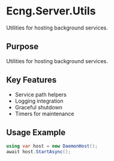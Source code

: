 # Ecng.Server.Utils

Utilities for hosting background services.

## Purpose

Utilities for hosting background services.

## Key Features

- Service path helpers
- Logging integration
- Graceful shutdown
- Timers for maintenance

## Usage Example

```csharp
using var host = new DaemonHost();
await host.StartAsync();
```
